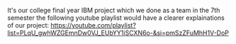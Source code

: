 It's our college final year IBM project which we done as a team in the 7th semester 
the following youtube playlist would have a clearer explainations of our project: https://youtube.com/playlist?list=PLqU_gwhWZGEmnDw0VJ_EUbYY1iSCXN6o-&si=pmSzZFuMhH1V-DoP
